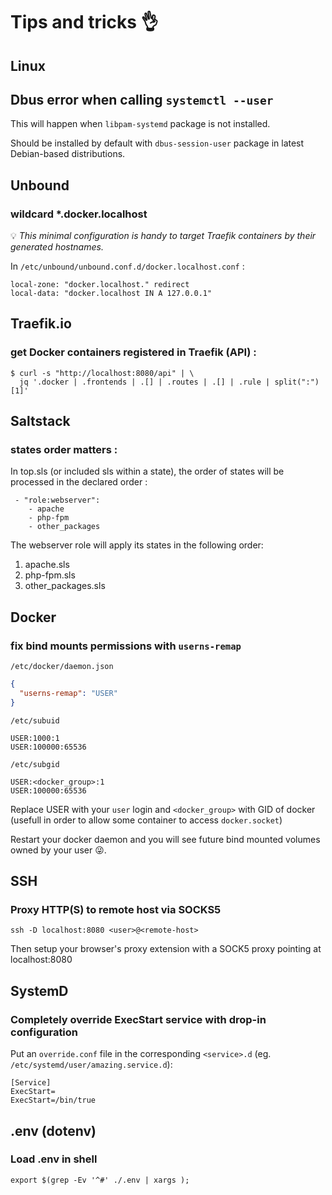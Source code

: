 # Tips and tricks 👌

## Linux

## Dbus error when calling `systemctl --user`

This will happen when `libpam-systemd` package is not installed.

Should be installed by default with `dbus-session-user` package in latest
Debian-based distributions.

## Unbound

### wildcard *.docker.localhost

💡 *This minimal configuration is handy to target Traefik containers by their
generated hostnames.*

In `/etc/unbound/unbound.conf.d/docker.localhost.conf` :

```
local-zone: "docker.localhost." redirect
local-data: "docker.localhost IN A 127.0.0.1"
```

## Traefik.io

### get Docker containers registered in Traefik (API) :

```shell
$ curl -s "http://localhost:8080/api" | \
  jq '.docker | .frontends | .[] | .routes | .[] | .rule | split(":")[1]'
```


## Saltstack

### states order matters :

In top.sls (or included sls within a state), the order of states will be
processed in the declared order :

```sls
 - "role:webserver":
    - apache
    - php-fpm
    - other_packages
```

The webserver role will apply its states in the following order:
1. apache.sls
2. php-fpm.sls
3. other_packages.sls


## Docker

### fix bind mounts permissions with `userns-remap`

`/etc/docker/daemon.json`
```json
{
  "userns-remap": "USER"
}
```

`/etc/subuid`
```
USER:1000:1
USER:100000:65536
```


`/etc/subgid`
```
USER:<docker_group>:1
USER:100000:65536
```

Replace USER with your `user` login and `<docker_group>` with GID of docker
(usefull in order to allow some container to access `docker.socket`)

Restart your docker daemon and you will see future bind mounted volumes owned by your user 😜.


## SSH

### Proxy HTTP(S) to remote host via SOCKS5

```
ssh -D localhost:8080 <user>@<remote-host>
```

Then setup your browser's proxy extension with a SOCK5 proxy pointing at localhost:8080


## SystemD

### Completely override ExecStart service with drop-in configuration

Put an `override.conf` file in the corresponding `<service>.d` (eg. `/etc/systemd/user/amazing.service.d`):

```
[Service]
ExecStart=
ExecStart=/bin/true
```

## .env (dotenv)

### Load .env in shell
```shell
export $(grep -Ev '^#' ./.env | xargs );
```
